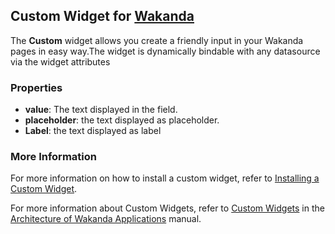 ## Custom Widget for [Wakanda](http://wakanda.org)
The __Custom__ widget allows you create a friendly input in your Wakanda pages in easy way.The widget is dynamically bindable with any datasource via the widget attributes 
 

### Properties


* __value__: The text displayed in the field.
* __placeholder__: the text displayed as placeholder.
* __Label__: the text displayed as label

### More Information
For more information on how to install a custom widget, refer to [Installing a Custom Widget](http://doc.wakanda.org/WakandaStudio0/help/Title/en/page3869.html#1027761).

For more information about Custom Widgets, refer to [Custom Widgets](http://doc.wakanda.org/Wakanda0.v5/help/Title/en/page3863.html "Custom Widgets") in the [Architecture of Wakanda Applications](http://doc.wakanda.org/Wakanda0.v5/help/Title/en/page3844.html "Architecture of Wakanda Applications") manual.
